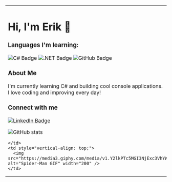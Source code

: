 <table>
  <tr>
    <td style="vertical-align: top; padding-right: 20px;">

<h1>Hi, I'm Erik 👋</h1>

<h3>Languages I'm learning:</h3>
<p>
  <img src="https://img.shields.io/badge/C%23-239120?style=for-the-badge&logo=c-sharp&logoColor=white" alt="C# Badge" />
  <img src="https://img.shields.io/badge/.NET-512BD4?style=for-the-badge&logo=dotnet&logoColor=white" alt=".NET Badge" />
  <img src="https://img.shields.io/badge/GitHub-181717?style=for-the-badge&logo=github&logoColor=white" alt="GitHub Badge" />
</p>

<h3>About Me</h3>
<p>
I'm currently learning C# and building cool console applications.<br />
I love coding and improving every day!
</p>

<h3>Connect with me</h3>
<p>
  <a href="https://www.linkedin.com/in/erik-jonsson-b16680368/" target="_blank">
    <img src="https://img.shields.io/badge/LinkedIn-0077B5?style=for-the-badge&logo=linkedin&logoColor=white" alt="LinkedIn Badge" />
  </a>
</p>

<p>
  <img src="https://github-readme-stats.vercel.app/api?username=EriksDevelopment&show_icons=true&theme=radical" alt="GitHub stats" />
</p>

    </td>
    <td style="vertical-align: top;">
      <img src="https://media3.giphy.com/media/v1.Y2lkPTc5MGI3NjExc3VhYW15aGN1d2E0cXpqdDV2MWJ4dnBqZmoxeXFwcWVxeTRhaWw1ZyZlcD12MV9pbnRlcm5hbF9naWZfYnlfaWQmY3Q9Zw/3xz2BLBOt13X9AgjEA/giphy.gif" alt="Spider-Man GIF" width="200" />
    </td>
  </tr>
</table>
